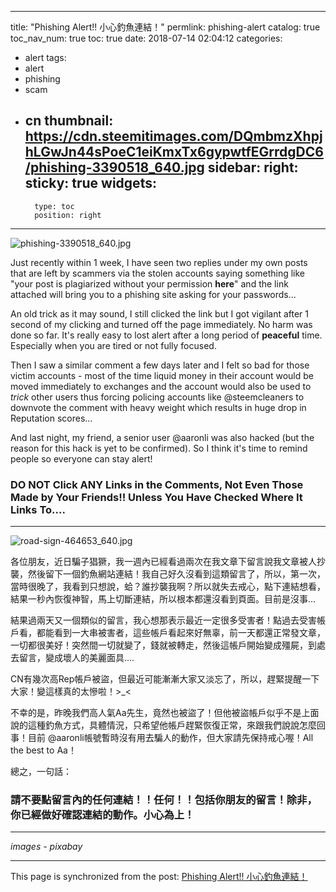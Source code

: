 
---
title: "Phishing Alert!! 小心釣魚連結！"
permlink: phishing-alert
catalog: true
toc_nav_num: true
toc: true
date: 2018-07-14 02:04:12
categories:
- alert
tags:
- alert
- phishing
- scam
- cn
thumbnail: https://cdn.steemitimages.com/DQmbmzXhpjhLGwJn44sPoeC1eiKmxTx6gypwtfEGrrdgDC6/phishing-3390518_640.jpg
sidebar:
    right:
        sticky: true
widgets:
    -
        type: toc
        position: right
---


![phishing-3390518_640.jpg](https://cdn.steemitimages.com/DQmbmzXhpjhLGwJn44sPoeC1eiKmxTx6gypwtfEGrrdgDC6/phishing-3390518_640.jpg)

Just recently within 1 week, I have seen two replies under my own posts that are left by scammers via the stolen accounts saying something like "your post is plagiarized without your permission **here**" and the link attached will bring you to a phishing site asking for your passwords... 

An old trick as it may sound, I still clicked the link but I got vigilant after 1 second of my clicking and turned off the page immediately. No harm was done so far. It's really easy to lost alert after a long period of **peaceful** time. Especially when you are tired or not fully focused.

Then I saw a similar comment a few days later and I felt so bad for those victim accounts - most of the time liquid money in their account would be moved immediately to exchanges and the account would also be used to *trick* other users thus forcing policing accounts like @steemcleaners to downvote the comment with heavy weight which results in huge drop in Reputation scores...  

And last night, my friend, a senior user @aaronli was also hacked (but the reason for this hack is yet to be confirmed). So I think it's time to remind people so everyone can stay alert!

<h3>DO NOT Click ANY Links in the Comments, Not Even Those Made by Your Friends!! Unless You Have Checked Where It Links To....</h3>

*********
![road-sign-464653_640.jpg](https://cdn.steemitimages.com/DQmXhWUu3yQrQ7dwUHYb9R5KUdLG65PnwJyZzCW11HqVrmo/road-sign-464653_640.jpg)

各位朋友，近日騙子猖獗，我一週內已經看過兩次在我文章下留言說我文章被人抄襲，然後留下一個釣魚網站連結！我自己好久沒看到這類留言了，所以，第一次，當時很晚了，我看到只想說，蛤？誰抄襲我啊？所以就失去戒心，點下連結想看，結果一秒內恢復神智，馬上切斷連結，所以根本都還沒看到頁面。目前是沒事...

結果過兩天又一個類似的留言，我心想那表示最近一定很多受害者！點過去受害帳戶看，都能看到一大串被害者，這些帳戶看起來好無辜，前一天都還正常發文章，一切都很美好！突然間一切就變了，錢就被轉走，然後這帳戶開始變成殭屍，到處去留言，變成壞人的美麗面具....

CN有幾次高Rep帳戶被盜，但最近可能漸漸大家又淡忘了，所以，趕緊提醒一下大家！變這樣真的太慘啦！>_<

不幸的是，昨晚我們高人氣Aa先生，竟然也被盜了！但他被盜帳戶似乎不是上面說的這種釣魚方式，具體情況，只希望他帳戶趕緊恢復正常，來跟我們說說怎麼回事！目前 @aaronli帳號暫時沒有用去騙人的動作，但大家請先保持戒心喔！All the best to Aa！

總之，一句話：

<h3>請不要點留言內的任何連結！！任何！！包括你朋友的留言！除非，你已經做好確認連結的動作。小心為上！</h3> 

****
*images - pixabay*

- - -

This page is synchronized from the post: [Phishing Alert!! 小心釣魚連結！](https://steemit.com/@deanliu/phishing-alert)
